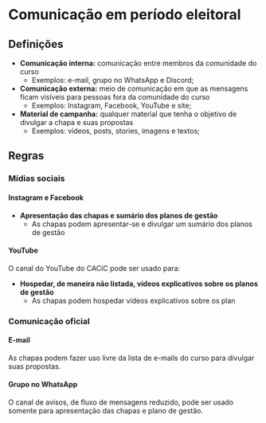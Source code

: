 # Comunicação em período eleitoral

## Definições

- **Comunicação interna:** comunicação entre membros da comunidade do curso
  - Exemplos: e-mail, grupo no WhatsApp e Discord;
- **Comunicação externa:** meio de comunicação em que as mensagens ficam visíveis para pessoas fora da comunidade do curso
  - Exemplos: Instagram, Facebook, YouTube e site;
- **Material de campanha:** qualquer material que tenha o objetivo de divulgar a chapa e suas propostas
  - Exemplos: vídeos, posts, stories, imagens e textos;

## Regras

### Mídias sociais

#### Instagram e Facebook

- **Apresentação das chapas e sumário dos planos de gestão**
  - As chapas podem apresentar-se e divulgar um sumário dos planos de gestão

#### YouTube

O canal do YouTube do CACiC pode ser usado para:

- **Hospedar, de maneira não listada, vídeos explicativos sobre os planos de gestão**
  - As chapas podem hospedar vídeos explicativos sobre os plan

### Comunicação oficial

#### E-mail

As chapas podem fazer uso livre da lista de e-mails do curso para divulgar suas propostas.

#### Grupo no WhatsApp

O canal de avisos, de fluxo de mensagens reduzido, pode ser usado somente para apresentação das chapas e plano de gestão.
